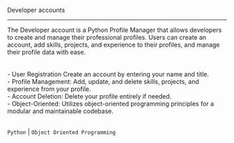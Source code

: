 Developer accounts <br>
<hr>
The Developer account is a Python Profile Manager  that allows developers to create and manage their professional profiles. Users can create an account, add skills, projects, and experience to their profiles, and manage their profile data with ease.
<br>
<br>
<br>
- User Registration Create an account by entering your name and title.
<br>
- Profile Management: Add, update, and delete skills, projects, and experience from your profile.
<br>
- Account Deletion: Delete your profile entirely if needed.
<br>
- Object-Oriented: Utilizes object-oriented programming principles for a modular and maintainable codebase.
<br>
<br>



```Python``` |  ```Object Oriented Programming```
